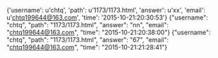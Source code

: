 {'username': u'chtq', 'path': u'1173/1173.html', 'answer': u'xx', 'email': u'chtq199644@163.com', 'time': '2015-10-21:20:30:53'}
{"username": "chtq", "path": "1173/1173.html", "answer": "nn", "email": "chtq199644@163.com", "time": "2015-10-21:20:38:00"}
{"username": "chtq", "path": "1173/1173.html", "answer": "67", "email": "chtq199644@163.com", "time": "2015-10-21:21:28:41"}